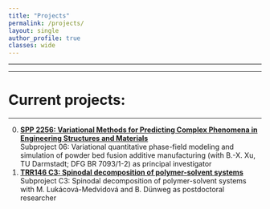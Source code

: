 ```yaml
---
title: "Projects"
permalink: /projects/
layout: single
author_profile: true
classes: wide
---
```

* * *
* * *
Current projects:
==================
* * *

0. **[SPP 2256: Variational Methods for Predicting Complex Phenomena in Engineering Structures and Materials](https://spp2256.ur.de/)**\
Subproject 06: Variational quantitative phase-field modeling and simulation of powder bed fusion additive manufacturing (with B.-X. Xu, TU Darmstadt; DFG BR 7093/1-2)
as principal investigator
0. **[TRR146 C3: Spinodal decomposition of polymer-solvent systems](https://trr146.uni-mainz.de/)**\
Subproject C3: Spinodal decomposition of polymer-solvent systems with M. Lukácová-Medvidová and B. Dünweg
as postdoctoral researcher
